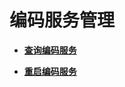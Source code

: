 # 编码服务管理<a name="ZH-CN_TOPIC_0167640650"></a>

-   **[查询编码服务](查询编码服务.md)**  

-   **[重启编码服务](重启编码服务.md)**  


